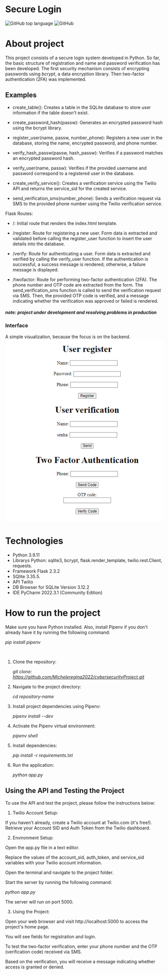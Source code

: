#  Secure Login

![GitHub top language](https://img.shields.io/github/languages/top/Micheleregina2022/cybersecurityProject?color=pink&label=PYTHON&logo=python&logoColor=%23cb567c)
![GitHub](https://img.shields.io/github/license/Micheleregina2022/cybersecurityProject?color=pink)


# About project 

This project consists of a secure login system developed in Python. So far, the basic structure of registration and name and password verification has been developed. The first security mechanism consists of encrypting passwords using _bcrypt_, a data encryption library.
Then two-factor authentication (2FA) was implemented.


## Examples

* create_table(): Creates a table in the SQLite database to store user information if the table doesn't exist.

* create_password_hash(passw): Generates an encrypted password hash using the bcrypt library.

* register_user(name, passw, number_phone): Registers a new user in the database, storing the name, encrypted password, and phone number.

* verify_hash_passw(passw, hash_passw): Verifies if a password matches an encrypted password hash.

* verify_user(name, passw): Verifies if the provided username and password correspond to a registered user in the database.

* create_verify_service(): Creates a verification service using the Twilio API and returns the service_sid for the created service.

* send_verification_sms(number_phone): Sends a verification request via SMS to the provided phone number using the Twilio verification service.

Flask Routes:

* /: Initial route that renders the index.html template.

* /register: Route for registering a new user. Form data is extracted and validated before calling the register_user function to insert the user details into the database.

* /verify: Route for authenticating a user. Form data is extracted and verified by calling the verify_user function. If the authentication is successful, a success message is rendered; otherwise, a failure message is displayed.

* /twofactor: Route for performing two-factor authentication (2FA). The phone number and OTP code are extracted from the form.
The send_verification_sms function is called to send the verification request via SMS. 
Then, the provided OTP code is verified, and a message indicating whether the verification was approved or failed is rendered.

#### *note: project under development and resolving problems in production*


### Interface
A simple visualization, because the focus is on the backend. <br/>
![layout](assets/layout.png)

# Technologies

- Python 3.9.11
- Librarys Python: sqlite3, bcrypt, flask.render_template, twilio.rest.Client, requests.
- Framework Flask 2.3.2
- SQlite 3.35.5.
- API Twilio
- DB Browser for SQLite Version 3.12.2
- IDE PyCharm 2022.3.1 (Community Edition)


# How to run the project
 
Make sure you have Python installed. 
Also, install Pipenv if you don't already have it by running the following command:

*pip install pipenv*

<br/>

1. Clone the repository:

    *git clone: https://github.com/Micheleregina2022/cybersecurityProject.git*


2. Navigate to the project directory:

    *cd repository-name*


3. Install project dependencies using Pipenv:

    *pipenv install --dev*


4. Activate the Pipenv virtual environment:

    *pipenv shell*


5. Install dependencies:

   *pip install -r requirements.txt*


6. Run the application:

    *python app.py*

## Using the API and Testing the Project

To use the API and test the project, please follow the instructions below:

1. Twilio Account Setup:

If you haven't already, create a Twilio account at Twilio.com (it's free!).
Retrieve your Account SID and Auth Token from the Twilio dashboard. 

2. Environment Setup:

Open the app.py file in a text editor.

Replace the values of the account_sid, auth_token, and service_sid variables with your Twilio account information.

Open the terminal and navigate to the project folder.

Start the server by running the following command:

 *python app.py*

The server will run on port 5000.

3. Using the Project:

Open your web browser and visit http://localhost:5000 to access the project's home page.

You will see fields for registration and login.

To test the two-factor verification, enter your phone number and the OTP (verification code) received via SMS. 

Based on the verification, you will receive a message indicating whether access is granted or denied.











